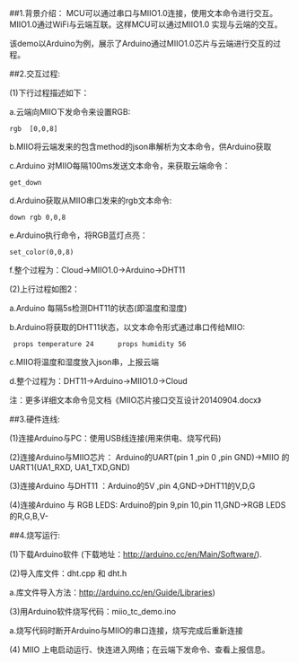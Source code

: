 ##1.背景介绍：
MCU可以通过串口与MIIO1.0连接，使用文本命令进行交互。MIIO1.0通过WiFi与云端互联。这样MCU可以通过MIIO1.0 实现与云端的交互。

该demo以Arduino为例，展示了Arduino通过MIIO1.0芯片与云端进行交互的过程。

##2.交互过程:

(1)下行过程描述如下：

   a.云端向MIIO下发命令来设置RGB: 
    
    rgb  [0,0,8]

   b.MIIO将云端发来的包含method的json串解析为文本命令，供Arduino获取

   c.Arduino 对MIIO每隔100ms发送文本命令，来获取云端命令：
   
    get_down 

   d.Arduino获取从MIIO串口发来的rgb文本命令: 
    
    down rgb 0,0,8

   e.Arduino执行命令，将RGB蓝灯点亮：
    
    set_color(0,0,8)

   f.整个过程为：Cloud->MIIO1.0->Arduino->DHT11

(2)上行过程如图2：

   a.Arduino 每隔5s检测DHT11的状态(即温度和湿度) 

   b.Arduino将获取的DHT11状态，以文本命令形式通过串口传给MIIO:

     props temperature 24      props humidity 56

   c.MIIO将温度和湿度放入json串，上报云端

   d.整个过程为：DHT11->Arduino->MIIO1.0->Cloud

注：更多详细文本命令见文档《MIIO芯片接口交互设计20140904.docx》

##3.硬件连线:

(1)连接Arduino与PC：使用USB线连接(用来供电、烧写代码)

(2)连接Arduino与MIIO芯片： Arduino的UART(pin 1 ,pin 0 ,pin GND)->MIIO 的UART1(UA1_RXD, UA1_TXD,GND)

(3)连接Arduino 与DHT11 ：Arduino的5V ,pin 4,GND->DHT11的V,D,G

(4)连接Arduino 与 RGB LEDS: Arduino的pin 9,pin 10,pin 11,GND->RGB LEDS的R,G,B,V-

##4.烧写运行:

(1)下载Arduino软件 (下载地址：http://arduino.cc/en/Main/Software/).

(2)导入库文件：dht.cpp 和 dht.h 

   a.库文件导入方法：http://arduino.cc/en/Guide/Libraries)

(3)用Arduino软件烧写代码：miio_tc_demo.ino

   a.烧写代码时断开Arduino与MIIO的串口连接，烧写完成后重新连接
   
(4) MIIO 上电启动运行、快连进入网络；在云端下发命令、查看上报信息。
